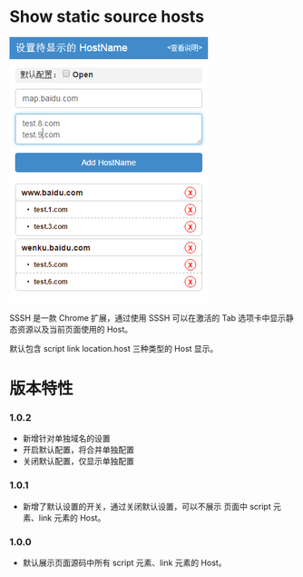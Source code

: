 # Show static source hosts

![插件截图](./screenshot.png "插件截图")


SSSH 是一款 Chrome 扩展，通过使用 SSSH 可以在激活的 Tab 选项卡中显示静态资源以及当前页面使用的 Host。

默认包含 script link location.host 三种类型的 Host 显示。

# 版本特性

### 1.0.2

* 新增针对单独域名的设置
* 开启默认配置，将合并单独配置
* 关闭默认配置，仅显示单独配置

### 1.0.1

* 新增了默认设置的开关，通过关闭默认设置，可以不展示 页面中 script 元素、link 元素的 Host。


### 1.0.0

* 默认展示页面源码中所有 script 元素、link 元素的 Host。